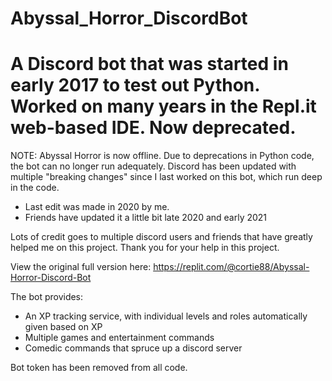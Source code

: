 # Abyssal_Horror_DiscordBot
# A Discord bot that was started in early 2017 to test out Python. Worked on many years in the Repl.it web-based IDE. Now deprecated.

NOTE:
Abyssal Horror is now offline. Due to deprecations in Python code, the bot can no longer run adequately.
Discord has been updated with multiple "breaking changes" since I last worked on this bot, which run deep in the code.
 - Last edit was made in 2020 by me.
 - Friends have updated it a little bit late 2020 and early 2021

Lots of credit goes to multiple discord users and friends that have greatly helped me on this project. Thank you for your help in this project.

View the original full version here: https://replit.com/@cortie88/Abyssal-Horror-Discord-Bot

The bot provides:
 - An XP tracking service, with individual levels and roles automatically given based on XP
 - Multiple games and entertainment commands
 - Comedic commands that spruce up a discord server

Bot token has been removed from all code.

